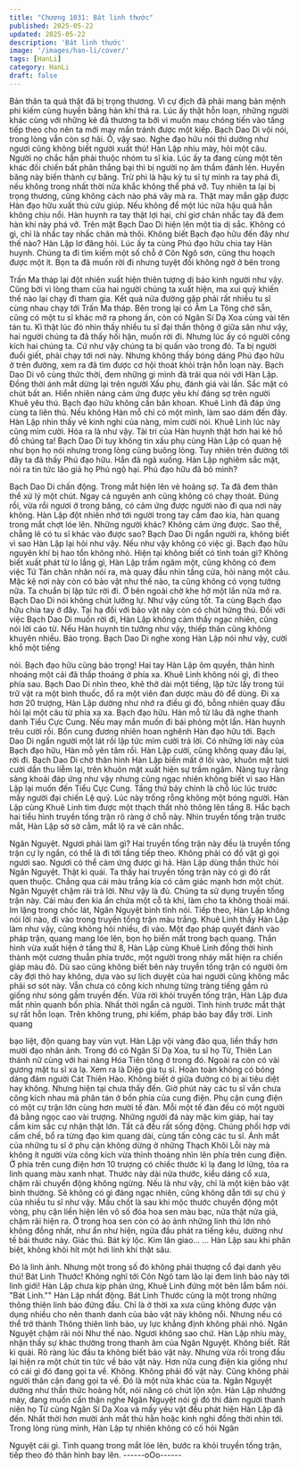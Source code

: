 ```yaml
---
title: "Chương 1031: Bát linh thước"
published: 2025-05-22
updated: 2025-05-22
description: 'Bát linh thước'
image: '/images/han-li/cover/'
tags: [HanLi]
category: HanLi
draft: false
---
```


Bản thân ta quả thật đã bị trọng thương. Vì cự địch đã phải mang
bản mệnh phi kiếm cùng huyền băng hàn khí thả ra. Lúc ấy thật
hỗn loạn, những người khác cùng với những kẻ đả thương ta bởi
vì muốn mau chóng tiến vào tầng tiếp theo cho nên ta mới may
mắn tránh được một kiếp.
Bạch Dao Di vội nói, trong lòng vẫn còn sợ hãi.
Ồ, vậy sao. Nghe đạo hữu nói thì dường như ngươi cũng không
biết người xuất thủ!
Hàn Lập nhíu mày, hỏi một câu.
Người nọ chắc hẳn phải thuộc nhóm tu sĩ kia. Lúc ấy ta đang
cùng một tên khác đối chiến bất phân thắng bại thì bị người nọ
âm thầm đánh lén. Huyền băng này biến thành cự băng. Trừ phi
là hậu kỳ tu sĩ tự mình ra tay phá đi, nếu không trong nhất thời
nửa khắc không thể phá vỡ. Tuy nhiên ta lại bị trọng thương,
cũng không cách nào phá vây mà ra. Thật may mắn gặp được
Hàn đạo hữu xuất thủ cứu giúp. Nếu không để một lúc nữa hậu
quả hẳn không chịu nổi. Hàn huynh ra tay thật lợi hại, chỉ giơ
chân nhấc tay đã đem hàn khí này phá vỡ.
Trên mặt Bạch Dao Di hiện lên một tia dị sắc.
Không có gì, chỉ là nhấc tay nhấc chân mà thôi. Không biết Bạch
đạo hữu đến đây như thế nào?
Hàn Lập lơ đãng hỏi.
Lúc ấy ta cùng Phú đạo hữu chia tay Hàn huynh. Chúng ta đi tìm
kiếm một số chỗ ở Côn Ngô sơn, cũng thu hoạch được một ít.
Bọn ta đã muốn rời đi nhưng tuyệt đối không ngờ ở bên trong

Trấn Ma tháp lại đột nhiên xuất hiện thiên tượng dị bảo kinh
người như vậy. Cũng bởi vì lòng tham của hai người chúng ta
xuất hiện, ma xui quỷ khiến thế nào lại chạy đi tham gia. Kết quả
nửa đường gặp phải rất nhiều tu sĩ cùng nhau chạy tới Trấn Ma
tháp. Bên trong lại có Âm La Tông chờ sẵn, cũng có một tu sĩ
khác mở ra phong ấn, còn có Ngân Sí Dạ Xoa cùng vài tên tán tu.
Kì thật lúc đó nhìn thấy nhiều tu sĩ đại thần thông ở giữa sân như
vậy, hai người chúng ta đã thấy hối hận, muốn rời đi. Nhưng lúc
ấy có người công kích hai chúng ta. Cứ như vậy chúng ta bị quấn
vào trong đó. Ta bị người đuổi giết, phải chạy tới nơi này. Nhưng
không thấy bóng dáng Phú đạo hữu ở trên đường, xem ra đã tìm
được cơ hội thoát khỏi trận hỗn loạn này.
Bạch Dao Di vô cùng thức thời, đem những gì mình đã trải qua
nói với Hàn Lập. Đồng thời ánh mắt dừng lại trên người Xấu phụ,
đánh giá vài lần. Sắc mặt có chút bất an.
Hiển nhiên nàng cảm ứng được yêu khí đáng sợ trên người Khuê
yêu thú.
Bạch đạo hữu không cần băn khoan. Khuê Linh đã đáp ứng cùng
ta liên thủ. Nếu không Hàn mỗ chỉ có một mình, làm sao dám đến
đây.
Hàn Lập nhìn thấy vẻ kinh nghi của nàng, mỉm cười nói.
Khuê Linh lúc này cũng mỉm cười.
Hóa ra là như vậy. Tài trí của Hàn huynh thật hơn hai kẻ hồ đồ
chúng ta!
Bạch Dao Di tuy không tin xấu phụ cùng Hàn Lập có quan hệ như
bọn họ nói nhưng trong lòng cũng buông lỏng.
Tuy nhiên trên đường tới đây ta đã thấy Phú đạo hữu. Hắn đã
ngã xuống.
Hàn Lập nghiêm sắc mặt, nói ra tin tức lão giả họ Phú ngộ hại.
Phú đạo hữu đã bỏ mình?

Bạch Dao Di chấn động. Trong mắt hiện lên vẻ hoảng sợ.
Ta đã đem thân thể xử lý một chút. Ngay cả nguyên anh cũng
không có chạy thoát. Đúng rồi, vừa rồi ngươi ở trong băng, có
cảm ứng được người nào đi qua nơi này không.
Hàn Lập đột nhiên nhớ tới người trong tay cầm đao kia, hàn
quang trong mắt chợt lóe lên.
Những người khác?
Không cảm ứng được. Sao thế, chẳng lẽ có tu sĩ khác vào được
sao?
Bạch Dao Di ngẩn người ra, không biết vì sao Hàn Lập lại hỏi như
vậy.
Nếu như vậy không có việc gì. Bạch đạo hữu nguyên khí bị hao
tổn không nhỏ. Hiện tại không biết có tính toán gì? Không biết
xuất phát từ lo lắng gì, Hàn Lập trầm ngâm một, cũng không có
đem việc Tứ Tán chân nhân nói ra, mà quay đầu nhìn tầng cửa,
hỏi nàng một câu.
Mặc kệ nơi này còn có bảo vật như thế nào, ta cũng không có
vọng tưởng nữa. Ta chuẩn bị lập tức rời đi. Ở bên ngoài chờ khe
hở một lần nữa mở ra.
Bạch Dao Di nói không chút lưỡng lự.
Như vậy cũng tốt. Ta cùng Bạch đạo hữu chia tay ở đây. Tại hạ
đối với bảo vật này còn có chút hứng thú.
Đối với việc Bạch Dao Di muốn rời đi, Hàn Lập không cảm thấy
ngạc nhiên, cũng nói lời cáo từ.
Nếu Hàn huynh tin tưởng như vậy, thiếp thân cũng không khuyên
nhiều. Bảo trọng.
Bạch Dao Di nghe xong Hàn Lập nói như vậy, cười khổ một tiếng

nói.
Bạch đạo hữu cũng bảo trọng! Hai tay Hàn Lập ôm quyền, thân
hình nhoáng một cái đã thấp thoáng ở phía xa.
Khuê Linh không nói gì, đi theo phía sau. Bạch Dao Di nhìn theo,
khẽ thở dài một tiếng, lập tức lấy trong túi trữ vật ra một bình
thuốc, đổ ra một viên đan dược màu đỏ để dùng.
Đi xa hơn 20 trượng, Hàn Lập dường như nhớ ra điều gì đó, bỗng
nhiên quay đầu hỏi lại một câu từ phía xa xa.
Bạch đạo hữu. Hàn mỗ từ lâu đã nghe thanh danh Tiểu Cực
Cung. Nếu may mắn muốn đi bái phỏng một lần.
Hàn huynh trêu cười rồi. Bổn cung đương nhiên hoan nghênh
Hàn đạo hữu tới.
Bạch Dao Di ngẩn người một lát rồi lập tức mỉm cười trả lời.
Có những lời này của Bạch đạo hữu, Hàn mỗ yên tâm rồi.
Hàn Lập cười, cũng không quay đầu lại, rời đi.
Bạch Dao Di chờ thân hình Hàn Lập biến mất ở lối vào, khuôn
mặt tươi cười dần thu liễm lại, trên khuôn mặt xuất hiện sự trầm
ngâm.
Nàng tuy rằng sảng khoái đáp ứng như vậy nhưng cũng ngạc
nhiên không biết vì sao Hàn Lập lại muốn đến Tiểu Cực Cung.
Tầng thứ bảy chính là chỗ lúc lúc trước mấy người đại chiến Lệ
quỷ. Lúc này trống rỗng không một bóng người.
Hàn Lập cùng Khuê Linh tìm được một thạch thất nhỏ thông lên
tầng 8. Hắc bạch hai tiểu hình truyền tống trận rõ ràng ở chỗ này.
Nhìn truyền tống trận trước mắt, Hàn Lập sờ sờ cằm, mắt lộ ra vẻ
cân nhắc.

Ngân Nguyệt. Ngươi phải làm gì? Hai truyền tống trận này đều là
truyền tống trận cự ly ngắn, có thể là đi tới tầng tiếp theo. Không
phải có đồ vật gì gọi ngươi sao. Ngươi có thể cảm ứng được gì
hả.
Hàn Lập dùng thần thức hỏi Ngân Nguyệt.
Thật kì quái. Ta thấy hai truyền tống trận này có gì đó rất quen
thuộc. Chẳng qua cái màu trắng kia có cảm giác mạnh hơn một
chút.
Ngân Nguyệt chậm rãi trả lời.
Như vậy là đủ. Chúng ta sử dụng truyền tống trận này. Cái màu
đen kia ẩn chứa một cỗ tà khí, làm cho ta không thoải mái.
Im lặng trong chốc lát, Ngân Nguyệt bình tĩnh nói.
Tiếp theo, Hàn Lập không nói lời nào, đi vào trong truyền tống
trận màu trắng. Khuê Linh thấy Hàn Lập làm như vậy, cũng không
hỏi nhiều, đi vào.
Một đạo pháp quyết đánh vào pháp trận, quang mang lóe lên, bọn
họ biến mất trong bạch quang.
Thần hình vừa xuất hiện ở tầng thứ 8, Hàn Lập cùng Khuê Linh
đồng thời hình thành một cương thuẫn phía trước, một người
trong nháy mắt hiện ra chiến giáp màu đỏ.
Dù sao cũng không biết bên này truyền tống trận có người ôm
cây đợi thỏ hay không, dựa vào sự lịch duyệt của hai người cũng
không mắc phải sơ sót này.
Vẫn chưa có công kích nhưng từng tràng tiếng gầm rú giống như
sóng gầm truyền đến. Vừa rời khỏi truyền tống trận, Hàn Lập đưa
mắt nhìn quanh bốn phía. Nhất thời ngẩn cả người.
Tình hình trước mắt thật sự rất hỗn loạn.
Trên không trung, phi kiếm, pháp bảo bay đầy trời. Linh quang

bạo liệt, độn quang bay vùn vụt.
Hàn Lập vội vàng đảo qua, liền thấy hơn mười đạo nhân ảnh.
Trong đó có Ngân Sí Dạ Xoa, tu sĩ họ Từ, Thiên Lan thánh nữ
cùng với hai nàng Hóa Tiên tông ở trong đó. Ngoài ra còn có vài
gương mặt tu sĩ xa lạ. Xem ra là Diệp gia tu sĩ.
Hoàn toàn không có bóng dáng đám người Cát Thiên Hào. Không
biết ở giữa đường có bị ai tiêu diệt hay không. Nhưng hiện tại
chưa thấy đến.
Giờ phút này các tu sĩ vẫn chưa công kích nhau mà phân tán ở
bốn phía của cung điện. Phụ cận cung điện có một cự trận lớn
cùng hơn mười tế đàn. Mỗi một tế đàn đều có một người đá bằng
ngọc cao vài trượng. Những người đá này mặc kim giáp, hai tay
cầm kim sắc cự nhận thật lớn. Tất cả đều rất sống động. Chúng
phối hợp với cấm chế, bổ ra từng đạo kim quang dài, cùng tấn
công các tu sĩ. Ánh mắt của những tu sĩ ở phụ cận không dừng ở
những Thạch Khôi Lỗi này mà không ít người vừa công kích vừa
thỉnh thoảng nhìn lên phía trên cung điện.
Ở phía trên cung điện hơn 10 trượng có chiếc thước kì lạ đang lơ
lửng, tỏa ra linh quang màu xanh nhạt.
Thước này dài nửa thước, kiểu dáng cổ xưa, chậm rãi chuyển
động không ngừng.
Nếu là như vậy, chỉ là một kiện bảo vật bình thường. Sẽ không có
gì đáng ngạc nhiên, cũng không dẫn tới sự chú ý của nhiều tu sĩ
như vậy. Mấu chốt là sau khi mộc thước chuyển động một vòng,
phụ cận liền hiện lên vô số đóa hoa sen màu bạc, nửa thật nửa
giả, chậm rãi hiện ra. Ở trong hoa sen còn có ảo ảnh những linh
thú lớn nhỏ không đồng nhất, như ẩn như hiện, ngửa đầu phát ra
tiếng kêu, dường như tế bái thước này.
Giác thú. Bát kỳ lộc. Kim lân giao… …
Hàn Lập sau khi phân biệt, không khỏi hít một hơi linh khí thật
sâu.

Đó là linh ảnh. Nhưng một trong số đó không phải thượng cổ đại
danh yêu thú!
Bát Linh Thước! Không nghĩ tới Côn Ngô tam lão lại đem linh bảo
này tới linh giới!
Hàn Lập chưa kịp phản ứng, Khuê Linh đứng một bên lẩm bẩm
nói.
"Bát Linh.""
Hàn Lập nhất động.
Bát Linh Thước cũng là một trong những thông thiên linh bảo
đứng đầu. Chỉ là ở thời xa xưa cũng không được vận dụng nhiều
cho nên thanh danh của bảo vật này không nổi. Nhưng nếu có thể
trở thành Thông thiên linh bảo, uy lực khẳng định không phải nhỏ.
Ngân Nguyệt chậm rãi nói
Như thế nào. Ngươi không sao chứ.
Hàn Lập nhíu mày, nhận thấy sự khác thường trong thanh âm của
Ngân Nguyệt.
Không biết. Rất kì quái. Rõ ràng lúc đầu ta không biết bảo vật
này. Nhưng vừa rồi trong đầu lại hiện ra một chút tin tức về bảo
vật này. Hơn nữa cung điện kia giống như có cái gì đó đang gọi ta
về. Không. Không phải đồ vật này. Cũng không phải người thân
cận đang gọi ta về. Đó là một nửa khác của ta.
Ngân Nguyệt dường như thần thức hoảng hốt, nói năng có chút
lộn xộn.
Hàn Lập nhướng mày, đang muốn cẩn thận nghe Ngân Nguyệt
nói gì đó thì đám người thanh niên họ Từ cùng Ngân Sí Dạ Xoa
và mấy yêu vật đều phát hiện Hàn Lập đã đến. Nhất thời hơn
mười ánh mắt thù hằn hoặc kinh nghi đồng thời nhìn tới.
Trong lòng rùng mình, Hàn Lập tự nhiên không có cố hỏi Ngân

Nguyệt cái gì. Tinh quang trong mắt lóe lên, bước ra khỏi truyền
tống trận, tiếp theo đó thân hình bay lên.
------oOo------
